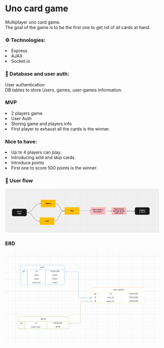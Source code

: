 # Uno card game

Multiplayer uno card game. </br>
The goal of the game is to be the first one to get rid of all cards at hand.

### ⚙️ Technologies:

<li>Express</li>
<li>AJAX</li>
<li>Socket.io</li>

### 🔑 Database and user auth:

User authentication </br>
DB tables to store Users, games, user-games information.

### MVP

<li>2 players game.</li>
<li>User Auth</li>
<li>Storing game and players info</li>
<li>First player to exhaust all the cards is the winner.</li>

### Nice to have:

<li>Up to 4 players can play.</li>
<li>Introducing wild and skip cards.</li>
<li>Introduce points</li>
<li>First one to score 500 points is the winner.</li>

### 👥 User flow

<img src="assests/images/uno-userflow.png">

### ERD

<img src="assests/images/uno-erd.png">
